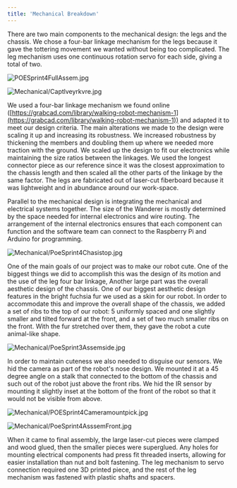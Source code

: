 ```yaml
---
title: 'Mechanical Breakdown'
---
```


There are two main components to the mechanical design: the legs and the chassis. We chose a four-bar linkage mechanism for the legs because it gave the tottering movement we wanted without being too complicated. The leg mechanism uses one continuous rotation servo for each side, giving a total of two.

<!--more-->
![POESprint4FullAssem.jpg](POESprint4FullAssem.jpg)

![Mechanical/Captlveyrkvre.jpg](Captlveyrkvre.jpg)

We used a four-bar linkage mechanism we found online ([https://grabcad.com/library/walking-robot-mechanism-1](https://grabcad.com/library/walking-robot-mechanism-1)) and adapted it to meet our design criteria. The main alterations we made to the design were scaling it up and increasing its robustness. We increased robustness by thickening the members and doubling them up where we needed more traction with the ground. We scaled up the design to fit our electronics while maintaining the size ratios between the linkages. We used the longest connector piece as our reference since it was the closest approximation to the chassis length and then scaled all the other parts of the linkage by the same factor. The legs are fabricated out of laser-cut fiberboard because it was lightweight and in abundance around our work-space.

Parallel to the mechanical design is integrating the mechanical and electrical systems together. The size of the Wanderer is mostly determined by the space needed for internal electronics and wire routing. The arrangement of the internal electronics ensures that each component can function and the software team can connect to the Raspberry Pi and Arduino for programming.

![Mechanical/PoeSprint4Chasistop.jpg](PoeSprint4Chasistop.jpg)

One of the main goals of our project was to make our robot cute. One of the biggest things we did to accomplish this was the design of its motion and the use of the leg four bar linkage, Another large part was the overall aesthetic design of the chassis. One of our biggest aesthetic design features in the bright fuchsia fur we used as a skin for our robot. In order to accommodate this and improve the overall shape of the chassis, we added a set of ribs to the top of our robot: 5 uniformly spaced and one slightly smaller and tilted forward at the front, and a set of two much smaller ribs on the front. With the fur stretched over them, they gave the robot a cute animal-like shape. 

![Mechanical/PoeSprint3Assemside.jpg](PoeSprint3Assemside.jpg)

In order to maintain cuteness we also needed to disguise our sensors. We hid the camera as part of the robot's nose design. We mounted it at a 45 degree angle on a stalk that connected to the bottom of the chassis and such out of the robot just above the front ribs. We hid the IR sensor by mounting it slightly inset at the bottom of the front of the robot so that it would not be visible from above.  

![Mechanical/POESprint4Cameramountpick.jpg](POESprint4Cameramountpick.jpg)

![Mechanical/PoeSprint4AsssemFront.jpg](PoeSprint4AsssemFront.jpg)

When it came to final assembly, the large laser-cut pieces were clamped and wood glued, then the smaller pieces were superglued. Any holes for mounting electrical components had press fit threaded inserts, allowing for easier installation than nut and bolt fastening. The leg mechanism to servo connection required one 3D printed piece, and the rest of the leg mechanism was fastened with plastic shafts and spacers.